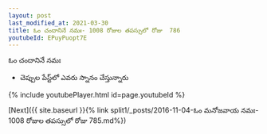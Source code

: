 ```yaml
---
layout: post
last_modified_at: 2021-03-30
title: ఓం చందానినే నమః- 1008 రోజుల తపస్సులో రోజు  786
youtubeId: EPuyPuopt7E
---
```

 
 
 ఓం చందానినే నమః  
 
 -  చెప్పుల పేస్ట్‌లో ఎవరు స్నానం చేస్తున్నారు 
 
  
 
  
 
 
 
 
 
 


{% include youtubePlayer.html id=page.youtubeId %}
 
[Next]({{ site.baseurl }}{% link  split1/_posts/2016-11-04-ఓం మనోజవాయ నమః- 1008 రోజుల తపస్సులో రోజు  785.md%})
 
